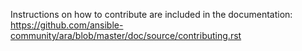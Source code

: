 Instructions on how to contribute are included in the documentation: https://github.com/ansible-community/ara/blob/master/doc/source/contributing.rst

